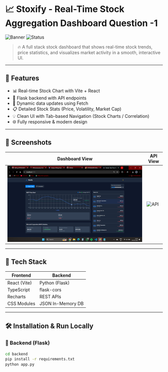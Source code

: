 # 📈 Stoxify - Real-Time Stock Aggregation Dashboard Question -1

![Banner](https://img.shields.io/badge/React-Vite-blue?style=for-the-badge&logo=react)  ![Status](https://img.shields.io/badge/Status-Working-brightgreen?style=for-the-badge)

> 🔥 A full stack stock dashboard that shows real-time stock trends, price statistics, and visualizes market activity in a smooth, interactive UI.

---

## 🚀 Features

- 📊 Real-time Stock Chart with Vite + React
- 🧮 Flask backend with API endpoints
- 🔁 Dynamic data updates using Fetch
- 📋 Detailed Stock Stats (Price, Volatility, Market Cap)
- 💡 Clean UI with Tab-based Navigation (Stock Charts / Correlation)
- 🌐 Fully responsive & modern design

---

## 📸 Screenshots

| Dashboard View | API View |
|----------------|----------|
| ![UI](./screenshots/dashboard.png) | ![API](./screenshots/api-preview.png) |

---

## 🧰 Tech Stack

| Frontend | Backend |
|----------|---------|
| React (Vite) | Python (Flask) |
| TypeScript | flask-cors |
| Recharts | REST APIs |
| CSS Modules | JSON In-Memory DB |

---

## 🛠️ Installation & Run Locally

### 🔹 Backend (Flask)
```bash
cd backend
pip install -r requirements.txt
python app.py
